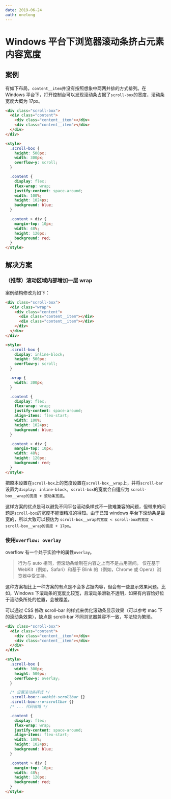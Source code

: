 ```yaml
---
date: 2019-06-24
auth: onelong
---
```


# Windows 平台下浏览器滚动条挤占元素内容宽度

## 案例

有如下布局，`content__item`并没有按照想象中两两并排的方式排列。在 Windows 平台下，打开控制台可以发现滚动条占据了`scroll-box`的宽度，滚动条宽度大概为 17px。

```html
<div class="scroll-box">
  <div class="content">
    <div class="content__item"></div>
    <div class="content__item"></div>
  </div>
</div>

<style>
  .scroll-box {
    height: 500px;
    width: 300px;
    overflow-y: scroll;
  }

  .content {
    display: flex;
    flex-wrap: wrap;
    justify-content: space-around;
    width: 100%;
    height: 1024px;
    background: blue;
  }

  .content > div {
    margin-top: 10px;
    width: 48%;
    height: 120px;
    background: red;
  }
</style>
```

## 解决方案

### （推荐）滚动区域内部增加一层 wrap

案例结构修改为如下：

```html
<div class="scroll-box">
  <div class="wrap">
    <div class="content">
      <div class="content__item"></div>
      <div class="content__item"></div>
    </div>
  </div>
</div>

<style>
  .scroll-box {
    display: inline-block;
    height: 500px;
    overflow-y: scroll;
  }

  .wrap {
    width: 300px;
  }

  .content {
    display: flex;
    flex-wrap: wrap;
    justify-content: space-around;
    align-items: flex-start;
    width: 100%;
    height: 1024px;
    background: blue;
  }

  .content > div {
    margin-top: 10px;
    width: 48%;
    height: 120px;
    background: red;
  }
</style>
```

把原本设置在`scroll-box`上的宽度设置在`scroll-box__wrap`上，并将`scroll-bar`设置为`display: inline-block`。`scroll-box`的宽度会自适应为 `scroll-box__wrap的宽度 + 滚动条宽度`。

这样方案的优点是可以避免不同平台滚动条样式不一致难兼容的问题，但带来的问题是`scroll-box`的宽度不能很精准的得知。由于已知 windows 平台下滚动条是最宽的，所以大致可以预估为 `scroll-box__wrap的宽度 < scroll-box的宽度 < scroll-box__wrap的宽度 + 17px`。

### 使用`overflow: overlay`

overflow 有一个处于实验中的属性`overlay`。

> 行为与 auto 相同，但滚动条绘制在内容之上而不是占用空间。 仅在基于 WebKit（例如，Safari）和基于 Blink 的（例如，Chrome 或 Opera）浏览器中受支持。

这种方案相比上一种方案的有点是不会多占据内容，但会有一些显示效果问题。比如，Windows 下滚动条的宽度比较宽，且滚动条滑轨不透明，如果有内容恰好位于滚动条所处的位置，会被覆盖。

可以通过 CSS 修改 scroll-bar 的样式来优化滚动条显示效果（可以参考 mac 下的滚动条效果），缺点是 scroll-bar 不同浏览器兼容不一致，写法较为繁琐。

```html
<div class="scroll-box">
  <div class="content">
    <div class="content__item"></div>
    <div class="content__item"></div>
  </div>
</div>

<style>
  .scroll-box {
    width: 300px;
    height: 500px;
    overflow-y: overlay;
  }

  /* 设置滚动条样式 */
  .scroll-box::-webkit-scrollbar {}
  .scroll-box::-o-scrollbar {}
  /* ... 代码省略 */

  .content {
    display: flex;
    flex-wrap: wrap;
    justify-content: space-around;
    align-items: flex-start;
    width: 100%;
    height: 1024px;
    background: blue;
  }

  .content > div {
    margin-top: 10px;
    width: 48%;
    height: 120px;
    background: red;
  }
</style>
```

